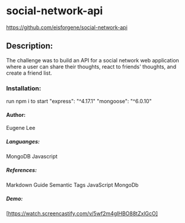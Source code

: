 # social-network-api
https://github.com/eisforgene/social-network-api

## Description:
The challenge was to build an API for a social network web application where a user can share their thoughts, react to friends' thoughts, and create a friend list. 

### Installation:
run npm i to start
"express": "^4.17.1"
"mongoose": "^6.0.10"

#### Author:
Eugene Lee

##### Languanges:
MongoDB
Javascript

##### References:
Markdown Guide Semantic Tags JavaScript MongoDb

##### Demo:
[https://watch.screencastify.com/v/5wf2m4gIHBO88tZxlGcO]